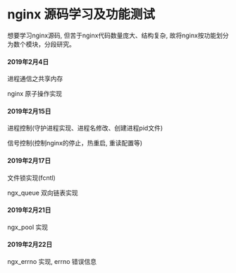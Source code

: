 # nginx 源码学习及功能测试

想要学习nginx源码, 但苦于nginx代码数量庞大、结构复杂, 故将nginx按功能划分为数个模块，分段研究。 

#### 2019年2月4日

进程通信之共享内存

nginx 原子操作实现

#### 2019年2月15日

进程控制(守护进程实现、进程名修改、创建进程pid文件)

信号控制(控制nginx的停止，热重启, 重读配置等)

#### 2019年2月17日

文件锁实现(fcntl)

ngx_queue 双向链表实现

#### 2019年2月21日

ngx_pool 实现

#### 2019年2月22日

ngx_errno 实现, errno 错误信息

